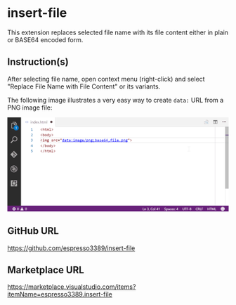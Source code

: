 # insert-file

This extension replaces selected file name with its file content either in plain or BASE64 encoded form.

## Instruction(s)

After selecting file name, open context menu (right-click) and select "Replace File Name with File Content" or its variants.

The following image illustrates a very easy way to create `data:` URL from a PNG image file:

![](https://raw.githubusercontent.com/espresso3389/insert-file/master/images/intro.gif)

## GitHub URL
https://github.com/espresso3389/insert-file

## Marketplace URL
https://marketplace.visualstudio.com/items?itemName=espresso3389.insert-file